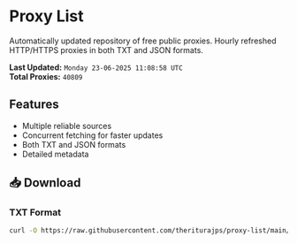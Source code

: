 # Proxy List

Automatically updated repository of free public proxies. Hourly refreshed HTTP/HTTPS proxies in both TXT and JSON formats.

**Last Updated:** `Monday 23-06-2025 11:08:58 UTC`  
**Total Proxies:** `40809`

## Features
- Multiple reliable sources
- Concurrent fetching for faster updates
- Both TXT and JSON formats
- Detailed metadata

## 📥 Download

### TXT Format
```bash
curl -O https://raw.githubusercontent.com/theriturajps/proxy-list/main/proxies.txt